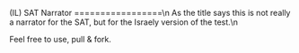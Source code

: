(IL) SAT Narrator
=================\n
As the title says this is not really a narrator for the SAT, but for the Israely version of the test.\n

Feel free to use, pull & fork.
